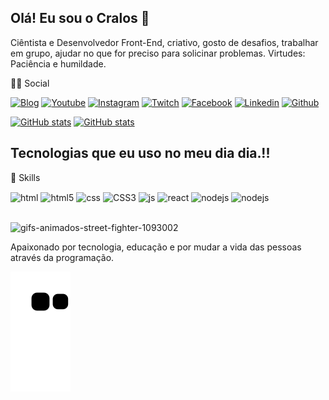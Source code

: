 ## Olá! Eu sou o Cralos 👋
Ciêntista e Desenvolvedor Front-End, criativo, gosto de desafios, trabalhar em grupo, ajudar no que for preciso para solicinar problemas.
Virtudes: Paciência e humildade.

👨👩 Social


[![Blog](https://img.shields.io/badge/Blogger-FF5722?style=for-the-badge&logo=blogger&logoColor=white)](https://blog.geekhunter.com.br/6-blogs-de-programacao-que-todo-desenvolvedor-deve-conhecer/)
[![Youtube](https://img.shields.io/badge/YouTube-FF0000?style=for-the-badge&logo=youtube&logoColor=white)](https://www.youtube.com/watch?v=PmefpISZ7Ew)
[![Instagram](https://img.shields.io/badge/Instagram-E4405F?style=for-the-badge&logo=instagram&logoColor=white)](https://www.instagram.com/accounts/login/)
[![Twitch](https://img.shields.io/badge/Twitter-1DA1F2?style=for-the-badge&logo=twitter&logoColor=white)](https://twitter.com/i/flow/login?input_flow_data=%7B%22requested_variant%22%3A%22eyJsYW5nIjoicHQifQ%3D%3D%22%7D)
[![Facebook](https://img.shields.io/badge/Facebook-1877F2?style=for-the-badge&logo=facebook&logoColor=white)](https://pt-br.facebook.com/)
[![Linkedin](https://img.shields.io/badge/LinkedIn-0077B5?style=for-the-badge&logo=linkedin&logoColor=white)](https://www.linkedin.com/in/carlos-augusto-g-584b7868)
[![Github](https://img.shields.io/badge/GitHub-100000?style=for-the-badge&logo=github&logoColor=white)](https://github.com/carlossbezerra)


[![GitHub stats](https://github-readme-stats.vercel.app/api?username=carlossbezerra&show_icons=true&theme=radical)](https://github.com/carlossbezerra)
[![GitHub stats](https://github-readme-stats.vercel.app/api/top-langs/?username=carlossbezerra&theme=blue-green)](https://github.com/carlossbezerra)

## Tecnologias que eu uso no meu dia dia.!!
🚀 Skills

<div style="display: inline_block">
  <img align="center" alt="html" src="https://img.shields.io/badge/HTML-239120?style=for-the-badge&logo=html5&logoColor=white" />
  <img align="center" alt="html5" src="https://img.shields.io/badge/HTML5-E34F26?style=for-the-badge&logo=html5&logoColor=white" />
  <img align="center" alt="css" src="https://img.shields.io/badge/CSS-239120?&style=for-the-badge&logo=css3&logoColor=white" />
  <img align="center" alt="CSS3" src="https://img.shields.io/badge/CSS3-1572B6?style=for-the-badge&logo=css3&logoColor=white" />
  <img align="center" alt="js" src="https://img.shields.io/badge/JavaScript-323330?style=for-the-badge&logo=javascript&logoColor=F7DF1E" />
  <img align="center" alt="react" src="https://img.shields.io/badge/React-20232A?style=for-the-badge&logo=react&logoColor=61DAFB" />
  <img align="center" alt="nodejs" src="https://img.shields.io/badge/Node.js-43853D?style=for-the-badge&logo=node.js&logoColor=white" />
  <img align="center" alt="nodejs" src="https://img.shields.io/badge/Angular-DD0031?style=for-the-badge&logo=angular&logoColor=white" />
</div><br/>


![gifs-animados-street-fighter-1093002](https://user-images.githubusercontent.com/92475408/157522414-a2017a93-be0c-4e97-b2d3-0bcd333c2e6b.gif)


Apaixonado por tecnologia, educação e por mudar a vida das pessoas através da programação.

 ![Snake animation](https://github.com/carlossbezerra/carlossbezerra/blob/output/github-contribution-grid-snake.svg)
